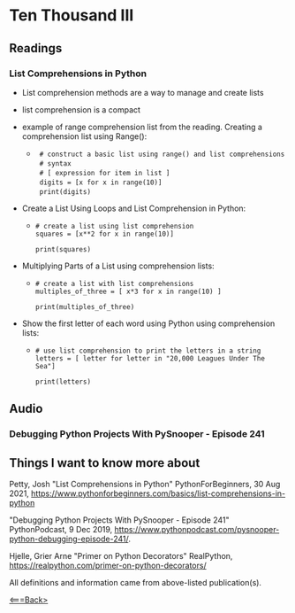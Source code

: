 # Ten Thousand III

## Readings

### List Comprehensions in Python

- List comprehension methods are a way to manage and create lists

- list comprehension is a compact

- example of range comprehension list from the reading. Creating a comprehension list using Range(): 
  - ` # construct a basic list using range() and list comprehensions`  
    ` # syntax`  
    ` # [ expression for item in list ]`  
    ` digits = [x for x in range(10)]`  
    ` print(digits)`  

- Create a List Using Loops and List Comprehension in Python:
  - `# create a list using list comprehension`  
    `squares = [x**2 for x in range(10)]`  

    `print(squares)`

- Multiplying Parts of a List using comprehension lists:
  - `# create a list with list comprehensions`  
    `multiples_of_three = [ x*3 for x in range(10) ]`  

    `print(multiples_of_three)`

- Show the first letter of each word using Python using comprehension lists:
  - `# use list comprehension to print the letters in a string`  
    `letters = [ letter for letter in "20,000 Leagues Under The Sea"]`

    `print(letters)`



## Audio

### Debugging Python Projects With PySnooper - Episode 241


## Things I want to know more about

Petty, Josh "List Comprehensions in Python" PythonForBeginners, 30 Aug 2021, <https://www.pythonforbeginners.com/basics/list-comprehensions-in-python>

"Debugging Python Projects With PySnooper - Episode 241" PythonPodcast, 9 Dec 2019, <https://www.pythonpodcast.com/pysnooper-python-debugging-episode-241/>.

Hjelle, Grier Arne "Primer on Python Decorators" RealPython, <https://realpython.com/primer-on-python-decorators/>

All definitions and information came from above-listed publication(s).

[<===Back>](README.md)
